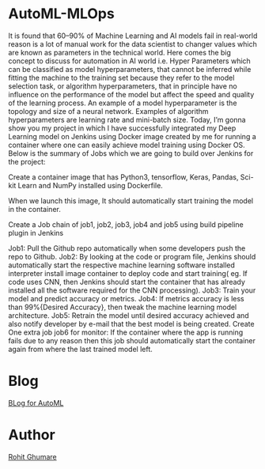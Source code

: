 # AutoML-MLOps
It is found that 60–90% of Machine Learning and AI models fail in real-world reason is a lot of manual work for the data scientist to changer values which are known as parameters in the technical world. Here comes the big concept to discuss for automation in AI world i.e. Hyper Parameters which can be classified as model hyperparameters, that cannot be inferred while fitting the machine to the training set because they refer to the model selection task, or algorithm hyperparameters, that in principle have no influence on the performance of the model but affect the speed and quality of the learning process. An example of a model hyperparameter is the topology and size of a neural network. Examples of algorithm hyperparameters are learning rate and mini-batch size. Today, I’m gonna show you my project in which I have successfully integrated my Deep Learning model on Jenkins using Docker image created by me for running a container where one can easily achieve model training using Docker OS. Below is the summary of Jobs which we are going to build over Jenkins for the project:

Create a container image that has Python3, tensorflow, Keras, Pandas, Sci-kit Learn and NumPy installed using Dockerfile.

When we launch this image, It should automatically start training the model in the container.

Create a Job chain of job1, job2, job3, job4 and job5 using build pipeline plugin in Jenkins

Job1: Pull the Github repo automatically when some developers push the repo to Github.
Job2: By looking at the code or program file, Jenkins should automatically start the respective machine learning software installed interpreter install image container to deploy code and start training( eg. If code uses CNN, then Jenkins should start the container that has already installed all the software required for the CNN processing).
Job3: Train your model and predict accuracy or metrics.
Job4: If metrics accuracy is less than 99%{Desired Accuracy}, then tweak the machine learning model architecture.
Job5: Retrain the model until desired accuracy achieved and also notify developer by e-mail that the best model is being created.
Create One extra job job6 for monitor: If the container where the app is running fails due to any reason then this job should automatically start the container again from where the last trained model left.
# Blog
[BLog for AutoML](https://medium.com/@ghumare64/getting-ai-ml-and-devops-working-better-together-for-automation-e6de4b588231)

# Author
[Rohit Ghumare](https://github.com/rohitg00)
